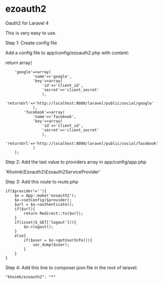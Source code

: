 ezoauth2
========

Oauth2 for Laravel 4

This is very easy to use.

Step 1: Create config file

Add a config file to app/config/ezoauth2.php with content:

return array(

  		'google'=>array(
  				'name'=>'google',				
				'key'=>array(				
					'id'=>'client_id',					
					'secret'=>'client_secret'					
					),					
				'returnUrl'=>'http://localhost:8080/laravel/public/social/google'				
				),
			'facebook'=>array(
				'name'=>'facebook',
				'key'=>array(
					'id'=>'client_id',
					'secret'=>'client_secret'
					),
				'returnUrl'=>'http://localhost:8080/laravel/public/social/facebook'
				)
		);
		
Step 2: Add the last value to providers array in app/config/app.php

  'Khoimk\Ezoauth2\Ezoauth2ServiceProvider'

Step 3: Add this route to route.php
	
	if($provider!=''){
		$o = App::make('ezoauth2');
		$o->setConfig($provider);
		$url = $o->authenticate();
		if($url){
			return Redirect::to($url);
		}
		if(isset($_GET['logout'])){
			$o->logout();
		}
		else{
			if($user = $o->getUserInfo()){
				var_dump($user);
			}
		}
	}

Step 4: Add this line to composer.json file in the root of laravel:

	"khoimk/ezoauth2": "*"